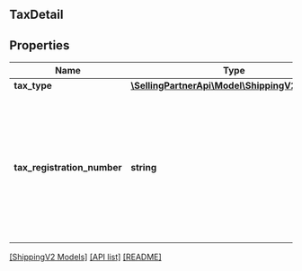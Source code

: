 ## TaxDetail

## Properties

Name | Type | Description | Notes
------------ | ------------- | ------------- | -------------
**tax_type** | [**\SellingPartnerApi\Model\ShippingV2\TaxType**](TaxType.md) |  |
**tax_registration_number** | **string** | The shipper's tax registration number associated with the shipment for customs compliance purposes in certain regions. |

[[ShippingV2 Models]](../) [[API list]](../../Api) [[README]](../../../README.md)
